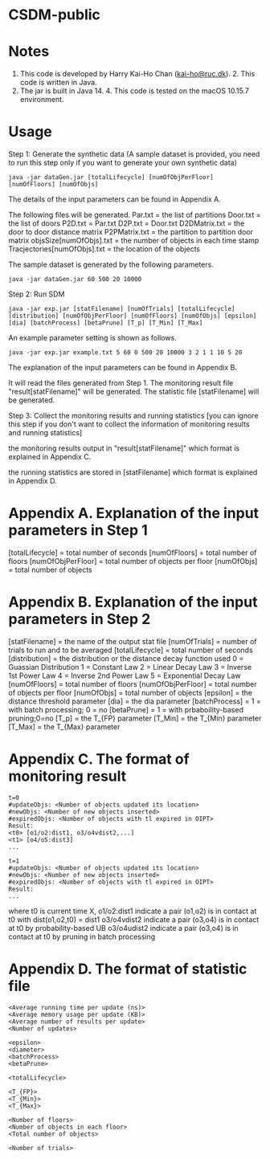 # CSDM-public

Notes
=======================
  1. This code is developed by Harry Kai-Ho Chan (kai-ho@ruc.dk).
	2. This code is written in Java.
  3. The jar is built in Java 14.
	4. This code is tested on the macOS 10.15.7 environment.

Usage
=======================

Step 1: Generate the synthetic data (A sample dataset is provided, you need to run this step only if you want to generate your own synthetic data)

    java -jar dataGen.jar [totalLifecycle] [numOfObjPerFloor] [numOfFloors] [numOfObjs]

The details of the input parameters can be found in Appendix A.

The following files will be generated.
Par.txt       = the list of partitions
Door.txt      = the list of doors
P2D.txt       = Par.txt
D2P.txt       = Door.txt
D2DMatrix.txt = the door to door distance matrix
P2PMatrix.txt = the partition to partition door matrix
objsSize[numOfObjs].txt = the number of objects in each time stamp
Tracjectories[numOfObjs].txt = the location of the objects 

The sample dataset is generated by the following parameters.

    java -jar dataGen.jar 60 500 20 10000


Step 2: Run SDM

    java -jar exp.jar [statFilename] [numOfTrials] [totalLifecycle] [distribution] [numOfObjPerFloor] [numOfFloors] [numOfObjs] [epsilon] [dia] [batchProcess] [betaPrune] [T_p] [T_Min] [T_Max]

An example parameter setting is shown as follows.

    java -jar exp.jar example.txt 5 60 0 500 20 10000 3 2 1 1 10 5 20


The explanation of the input parameters can be found in Appendix B.

It will read the files generated from Step 1.
The monitoring result file "result[statFilename]" will be generated.
The statistic file [statFilename] will be generated.

Step 3: Collect the monitoring results and running statistics 
[you can ignore this step if you don't want to collect the information of
monitoring results and running statistics]

the monitoring results output in "result[statFilename]"
which format is explained in Appendix C.

the running statistics are stored in [statFilename]
which format is explained in Appendix D.


Appendix A. Explanation of the input parameters in Step 1
============================
[totalLifecycle] = total number of seconds 
[numOfFloors] = total number of floors
[numOfObjPerFloor] = total number of objects per floor
[numOfObjs] = total number of objects 


Appendix B. Explanation of the input parameters in Step 2
============================
[statFilename] = the name of the output stat file
[numOfTrials] = number of trials to run and to be averaged
[totalLifecycle] = total number of seconds 
[distribution] = the distribution or the distance decay function used
    0 = Guassian Distribution
    1 = Constant Law
    2 = Linear Decay Law
    3 = Inverse 1st Power Law
    4 = Inverse 2nd Power Law
    5 = Exponential Decay Law
[numOfFloors] = total number of floors
[numOfObjPerFloor] = total number of objects per floor
[numOfObjs] = total number of objects 
[epsilon] = the distance threshold parameter
[dia] = the dia parameter
[batchProcess] = 1 = with batch processing; 0 = no
[betaPrune] = 1 = with prbaboility-based pruning;0=no
[T_p] = the T_{FP} parameter
[T_Min] = the T_{Min} parameter
[T_Max] = the T_{Max} parameter


Appendix C. The format of monitoring result
=============================
 
    t=0  
    #updateObjs: <Number of objects updated its location>
    #newObjs: <Number of new objects inserted>
    #expiredObjs: <Number of objects with tl expired in OIPT>
    Result:
    <t0> [o1/o2:dist1, o3/o4vdist2,...]
    <t1> [o4/o5:dist3]
    ...

    t=1
    #updateObjs: <Number of objects updated its location>
    #newObjs: <Number of new objects inserted>
    #expiredObjs: <Number of objects with tl expired in OIPT>
    Result:
    ...


where
  t0 is current time X,
  o1/o2:dist1 indicate a pair (o1,o2) is in contact at t0 with dist(o1,o2,t0) = dist1
  o3/o4vdist2 indicate a pair (o3,o4) is in contact at t0 by probability-based UB
  o3/o4udist2 indicate a pair (o3,o4) is in contact at t0 by pruning in batch processing

Appendix D. The format of statistic file
=============================
    <Average running time per update (ns)>
    <Average memory usage per update (KB)>
    <Average number of results per update>
    <Number of updates>

    <epsilon>
    <diameter>
    <batchProcess>
    <betaPrune>

    <totalLifecycle>

    <T_{FP}>
    <T_{Min}>
    <T_{Max}>
   
    <Number of floors>
    <Number of objects in each floor>
    <Total number of objects>

    <Number of trials>










